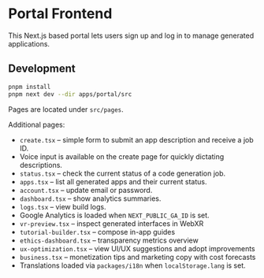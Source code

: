 # Portal Frontend

This Next.js based portal lets users sign up and log in to manage generated applications.

## Development

```bash
pnpm install
pnpm next dev --dir apps/portal/src
```

Pages are located under `src/pages`.

Additional pages:

- `create.tsx` – simple form to submit an app description and receive a job ID.
- Voice input is available on the create page for quickly dictating descriptions.
- `status.tsx` – check the current status of a code generation job.
- `apps.tsx` – list all generated apps and their current status.
- `account.tsx` – update email or password.
- `dashboard.tsx` – show analytics summaries.
- `logs.tsx` – view build logs.
- Google Analytics is loaded when `NEXT_PUBLIC_GA_ID` is set.
- `vr-preview.tsx` – inspect generated interfaces in WebXR
- `tutorial-builder.tsx` – compose in-app guides
- `ethics-dashboard.tsx` – transparency metrics overview
- `ux-optimization.tsx` – view UI/UX suggestions and adopt improvements
- `business.tsx` – monetization tips and marketing copy with cost forecasts
 - Translations loaded via `packages/i18n` when `localStorage.lang` is set.
